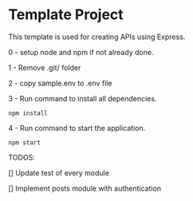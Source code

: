 # Template Project

This template is used for creating APIs using Express. 

0 - setup node and npm if not already done.

1 - Remove .git/ folder

2 - copy sample.env to .env file

3 - Run command to install all dependencies.

```closure
npm install
```

4 - Run command to start the application.
```closure
npm start
```
TODOS: 

[] Update test of every module

[] Implement posts module with authentication
